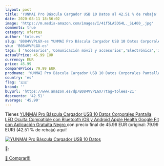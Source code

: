 ```yaml
---
layout: post
title: 'YUNMAI Pro Báscula Cargador USB 10 Datos al 42.51 % de rebaja'
date: 2020-08-11 18:56:02
image: 'https://m.media-amazon.com/images/I/41f5LA5DS4L._SL400_.jpg'
comments: true
category: ofertas
author: 'tole.es'
slug: 'B084VVPLGX-es YUNMAI Pro Báscula Cargador USB 10 Datos Corporales...'
sku: 'B084VVPLGX-es'
tags: [ 'Accesorios','Comunicación móvil y accesorios','Electrónica','Informática','Móviles','Móviles y smartphones libres','Ratones','Smartwatches','Tabletas gráficas','Teclados, ratones y periféricos de entrada','Tecnología para vestir','android', ]
actualPrice: 45.99 EUR
currency: EUR
price: 45.99
comparePrice: 79.99 EUR
prodname: 'YUNMAI Pro Báscula Cargador USB 10 Datos Corporales Pantalla LED Oculta Compatible con Bluetooth iOS y Android Apple Health Google Fit con Aplicación Gratuita  Negro '
country: 'es'
flag: '🇪🇸'
brand: ''
buyurl: 'https://www.amazon.es/dp/B084VVPLGX/?tag=tolees-21'
descuento: '42.51'
average: '45.99'
---
```


Tienes [YUNMAI Pro Báscula Cargador USB 10 Datos Corporales Pantalla LED Oculta Compatible con Bluetooth iOS y Android Apple Health Google Fit con Aplicación Gratuita  Negro ](https://www.amazon.es/dp/B084VVPLGX/?tag=tolees-21) con precio final de  45.99 EUR (original: 79.99 EUR) (42.51 %  de rebaja) aqui!

[![YUNMAI Pro Báscula Cargador USB 10 Datos](https://m.media-amazon.com/images/I/41f5LA5DS4L._SL400_.jpg)](https://www.amazon.es/dp/B084VVPLGX/?tag=tolees-21)

🔎:


[🛒 Comprar!!!](https://www.amazon.es/dp/B084VVPLGX/?tag=tolees-21)
